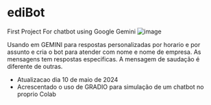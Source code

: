 # ediBot
First Project For chatbot using Google Gemini
![image](https://github.com/esequielsantos/ediBot/assets/83351241/a69f2a65-e3ec-4dad-9095-8889522b1583)


Usando em GEMINI para respostas personalizadas por horario e por assunto e cria o bot para atender com nome e nome de empresa.
As mensagens tem respostas especificas.
A mensagem de saudação é diferente de outras.

* Atualizacao dia 10 de maio de 2024
* Acrescentado o uso de GRADIO para simulação de um chatbot no proprio Colab
